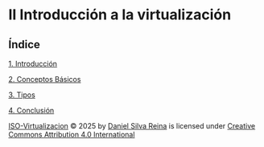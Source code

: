 # II Introducción a la virtualización

## Índice

[1. Introducción](1.md)

[2. Conceptos Básicos](2.md)

[3. Tipos](3.md)

[4. Conclusión](conclusiones.md)

<a href="https://github.com/JohnDSil/ISO-Virtualizacion">ISO-Virtualizacion</a> © 2025 by <a href="https://github.com/JohnDSil">Daniel Silva Reina</a> is licensed under <a href="https://creativecommons.org/licenses/by/4.0/">Creative Commons Attribution 4.0 International</a><img src="https://mirrors.creativecommons.org/presskit/icons/cc.svg" alt="" style="max-width: 1em;max-height:1em;margin-left: .2em;"><img src="https://mirrors.creativecommons.org/presskit/icons/by.svg" alt="" style="max-width: 1em;max-height:1em;margin-left: .2em;">
